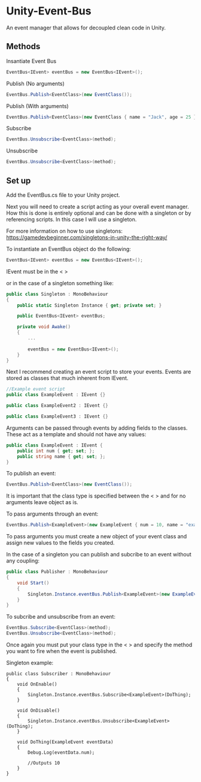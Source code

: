 # Unity-Event-Bus
An event manager that allows for decoupled clean code in Unity.

## Methods
Insantiate Event Bus
```c#
EventBus<IEvent> eventBus = new EventBus<IEvent>();
```

Publish (No arguments)
```c#
EventBus.Publish<EventClass>(new EventClass());
```

Publish (With arguments)
```c#
EventBus.Publish<EventClass>(new EventClass { name = "Jack", age = 25 });
```

Subscribe
```c#
EventBus.Unsubscribe<EventClass>(method);
```

Unsubscribe
```c#
EventBus.Unsubscribe<EventClass>(method);
```

## Set up
Add the EventBus.cs file to your Unity project.

Next you will need to create a script acting as your overall event manager. How this is done is entirely optional and can be done with a singleton or by referencing scripts. In this case I will use a singleton.

For more information on how to use singletons:
https://gamedevbeginner.com/singletons-in-unity-the-right-way/

To instantiate an EventBus object do the following:
```c#
EventBus<IEvent> eventBus = new EventBus<IEvent>();
```
IEvent must be in the < >

or in the case of a singleton something like:
```c#
public class Singleton : MonoBehaviour 
{
    public static Singleton Instance { get; private set; }

    public EventBus<IEvent> eventBus;

    private void Awake() 
    { 
        ...
        
        eventBus = new EventBus<IEvent>();
    }
}
```

Next I recommend creating an event script to store your events. Events are stored as classes that much inherent from IEvent.
```c#
//Example event script
public class ExampleEvent : IEvent {}

public class ExampleEvent2 : IEvent {}

public class ExampleEvent3 : IEvent {}
```

Arguments can be passed through events by adding fields to the classes. These act as a template and should not have any values:
```c#
public class ExampleEvent : IEvent {
    public int num { get; set; };
    public string name { get; set; };
}
```

To publish an event:
```c#
EventBus.Publish<EventClass>(new EventClass());
```
It is important that the class type is specified between the < > and for no arguments leave object as is.


To pass arguments through an event:
```c#
EventBus.Publish<ExampleEvent>(new ExampleEvent { num = 10, name = "example"});
```
To pass arguments you must create a new object of your event class and assign new values to the fields you created.

In the case of a singleton you can publish and subcribe to an event without any coupling:
```c#
public class Publisher : MonoBehaviour
{
    void Start()
    {
        Singleton.Instance.eventBus.Publish<ExampleEvent>(new ExampleEvent());
    }
}
```

To subcribe and unsubscribe from an event:
```c#
EventBus.Subscribe<EventClass>(method);
EventBus.Unsubscribe<EventClass>(method);
```
Once again you must put your class type in the < > and specify the method you want to fire when the event is published.


Singleton example:
```
public class Subscriber : MonoBehaviour
{
    void OnEnable()
    {
        Singleton.Instance.eventBus.Subscribe<ExampleEvent>(DoThing);
    }

    void OnDisable()
    {
        Singleton.Instance.eventBus.Unsubscribe<ExampleEvent>(DoThing);
    }

    void DoThing(ExampleEvent eventData)
    {
        Debug.Log(eventData.num);

        //Outputs 10
    }
}
```




